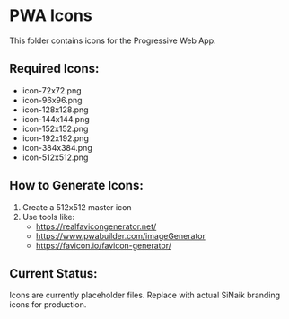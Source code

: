# PWA Icons

This folder contains icons for the Progressive Web App.

## Required Icons:
- icon-72x72.png
- icon-96x96.png
- icon-128x128.png
- icon-144x144.png
- icon-152x152.png
- icon-192x192.png
- icon-384x384.png
- icon-512x512.png

## How to Generate Icons:
1. Create a 512x512 master icon
2. Use tools like:
   - https://realfavicongenerator.net/
   - https://www.pwabuilder.com/imageGenerator
   - https://favicon.io/favicon-generator/

## Current Status:
Icons are currently placeholder files. Replace with actual SiNaik branding icons for production.

